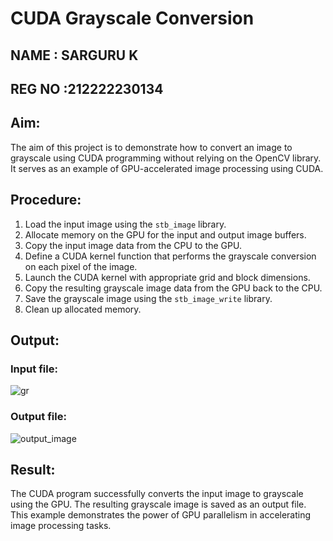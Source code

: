 # CUDA Grayscale Conversion
## NAME : SARGURU K
## REG NO :212222230134
## Aim:
The aim of this project is to demonstrate how to convert an image to grayscale using CUDA programming without relying on the OpenCV library. It serves as an example of GPU-accelerated image processing using CUDA.

## Procedure:
1. Load the input image using the `stb_image` library.
2. Allocate memory on the GPU for the input and output image buffers.
3. Copy the input image data from the CPU to the GPU.
4. Define a CUDA kernel function that performs the grayscale conversion on each pixel of the image.
5. Launch the CUDA kernel with appropriate grid and block dimensions.
6. Copy the resulting grayscale image data from the GPU back to the CPU.
7. Save the grayscale image using the `stb_image_write` library.
8. Clean up allocated memory.

## Output:

### Input file:
![gr](https://github.com/vignesh0011/PCA---Mini-Project-Mini-Project---Face-Detection-or-Convert-an-image-into-gray-scale-image-using-CUD/assets/53014593/3f3ce9ea-0884-46f8-b6d7-599fba23b455)


### Output file:
![output_image](https://github.com/vignesh0011/PCA---Mini-Project-Mini-Project---Face-Detection-or-Convert-an-image-into-gray-scale-image-using-CUD/assets/53014593/bf8c2aad-6149-44ca-aabc-ab185e6254f8)

## Result:
The CUDA program successfully converts the input image to grayscale using the GPU. The resulting grayscale image is saved as an output file. This example demonstrates the power of GPU parallelism in accelerating image processing tasks.
